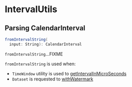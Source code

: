 # IntervalUtils

## <span id="fromIntervalString"> Parsing CalendarInterval

```scala
fromIntervalString(
  input: String): CalendarInterval
```

`fromIntervalString`...FIXME

`fromIntervalString` is used when:

* `TimeWindow` utility is used to [getIntervalInMicroSeconds](expressions/TimeWindow.md#getIntervalInMicroSeconds)
* `Dataset` is requested to [withWatermark](Dataset.md#withWatermark)

